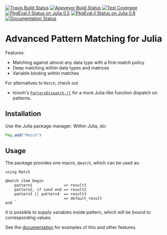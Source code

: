 [![Travis Build Status](https://travis-ci.org/kmsquire/Match.jl.svg?branch=master)](https://travis-ci.org/kmsquire/Match.jl)
[![Appveyor Build Status](https://ci.appveyor.com/api/projects/status/2p04pa4wkume806f?svg=true)](https://ci.appveyor.com/project/kmsquire/match-jl)
[![Test Coverage](https://codecov.io/github/kmsquire/Match.jl/coverage.svg?branch=master)](https://codecov.io/github/kmsquire/Match.jl?branch=master)
[![PkgEval.jl Status on Julia 0.5](http://pkg.julialang.org/badges/Match_0.5.svg)](http://pkg.julialang.org/?pkg=Match&ver=0.5)
[![PkgEval.jl Status on Julia 0.6](http://pkg.julialang.org/badges/Match_0.6.svg)](http://pkg.julialang.org/?pkg=Match&ver=0.6)
[![Documentation Status](https://img.shields.io/badge/docs-latest-blue.svg)](https://kmsquire.github.io/Match.jl/latest)

# Advanced Pattern Matching for Julia

Features:

* Matching against almost any data type with a first-match policy
* Deep matching within data types and matrices
* Variable binding within matches

For alternatives to `Match`, check out

* toivoh's [`PatternDispatch.jl`](https://github.com/toivoh/PatternDispatch.jl) for a more Julia-like function dispatch on patterns.


## Installation
Use the Julia package manager.  Within Julia, do:
```julia
Pkg.add("Match")
```

## Usage

The package provides one macro, `@match`, which can be used as:

    using Match

    @match item begin
        pattern1              => result1
        pattern2, if cond end => result2
        pattern3 || pattern4  => result3
        _                     => default_result
    end

It is possible to supply variables inside pattern, which will be bound
to corresponding values. 

See the [documentation](http://kmsquire.github.io/Match.jl/latest/)
for examples of this and other features.

